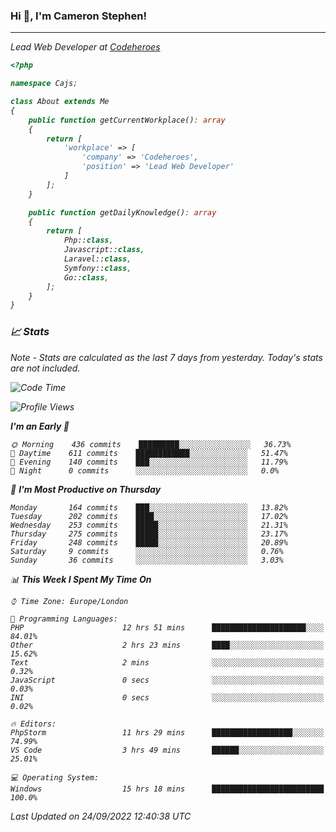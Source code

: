 ### Hi 👋, I'm Cameron Stephen!
<hr>
<p><em>Lead Web Developer at <a href="https://codeheroes.co.uk">Codeheroes</a></p>


```php
<?php

namespace Cajs;

class About extends Me
{
    public function getCurrentWorkplace(): array
    {
        return [
            'workplace' => [
                'company' => 'Codeheroes',
                'position' => 'Lead Web Developer'
            ]
        ];
    }

    public function getDailyKnowledge(): array
    {
        return [
            Php::class,
            Javascript::class,
            Laravel::class,
            Symfony::class,
            Go::class,
        ];
    }
}
```

### 📈 Stats
<p><em>Note - Stats are calculated as the last 7 days from yesterday. Today's stats are not included.</em></p>


<!--START_SECTION:waka-->
![Code Time](http://img.shields.io/badge/Code%20Time-3%2C134%20hrs%2055%20mins-blue)

![Profile Views](http://img.shields.io/badge/Profile%20Views-0-blue)

**I'm an Early 🐤** 

```text
🌞 Morning    436 commits    █████████░░░░░░░░░░░░░░░░   36.73% 
🌆 Daytime    611 commits    ████████████░░░░░░░░░░░░░   51.47% 
🌃 Evening    140 commits    ███░░░░░░░░░░░░░░░░░░░░░░   11.79% 
🌙 Night      0 commits      ░░░░░░░░░░░░░░░░░░░░░░░░░   0.0%

```
📅 **I'm Most Productive on Thursday** 

```text
Monday       164 commits    ███░░░░░░░░░░░░░░░░░░░░░░   13.82% 
Tuesday      202 commits    ████░░░░░░░░░░░░░░░░░░░░░   17.02% 
Wednesday    253 commits    █████░░░░░░░░░░░░░░░░░░░░   21.31% 
Thursday     275 commits    █████░░░░░░░░░░░░░░░░░░░░   23.17% 
Friday       248 commits    █████░░░░░░░░░░░░░░░░░░░░   20.89% 
Saturday     9 commits      ░░░░░░░░░░░░░░░░░░░░░░░░░   0.76% 
Sunday       36 commits     ░░░░░░░░░░░░░░░░░░░░░░░░░   3.03%

```


📊 **This Week I Spent My Time On** 

```text
⌚︎ Time Zone: Europe/London

💬 Programming Languages: 
PHP                      12 hrs 51 mins      █████████████████████░░░░   84.01% 
Other                    2 hrs 23 mins       ████░░░░░░░░░░░░░░░░░░░░░   15.62% 
Text                     2 mins              ░░░░░░░░░░░░░░░░░░░░░░░░░   0.32% 
JavaScript               0 secs              ░░░░░░░░░░░░░░░░░░░░░░░░░   0.03% 
INI                      0 secs              ░░░░░░░░░░░░░░░░░░░░░░░░░   0.02%

🔥 Editors: 
PhpStorm                 11 hrs 29 mins      ██████████████████░░░░░░░   74.99% 
VS Code                  3 hrs 49 mins       ██████░░░░░░░░░░░░░░░░░░░   25.01%

💻 Operating System: 
Windows                  15 hrs 18 mins      █████████████████████████   100.0%

```


 Last Updated on 24/09/2022 12:40:38 UTC
<!--END_SECTION:waka-->

